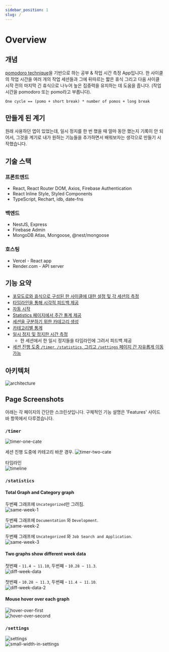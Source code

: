 ```yaml
---
sidebar_position: 1
slug: /
---
```


# Overview

## 개념

[pomodoro technique](https://ko.wikipedia.org/wiki/%ED%8F%AC%EB%AA%A8%EB%8F%84%EB%A1%9C_%EA%B8%B0%EB%B2%95)을 기반으로 하는 공부 & 작업 시간 측정 App입니다. 한 사이클의 작업 시간을 여러 개의 작업 세션들과 그에 뒤따르는 짧은 휴식 그리고 다음 사이클 시작 전의 마지막 긴 휴식으로 나누어 높은 집중력을 유지하는 데 도움을 줍니다.
(작업 시간을 pomodoro 또는 pomo라고 부릅니다).

`One cycle == (pomo + short break) * number of pomos + long break`

## 만들게 된 계기

원래 사용하던 앱이 있었는데, 일시 정지를 한 번 했을 때 얼마 동안 했는지 기록이 안 되어서, 그것을 계기로 내가 원하는 기능들을 추가하면서 배워보자는 생각으로 만들기 시작했습니다.

## 기술 스택

<!-- ### 프론트엔드

- React, React Router DOM, Axios, Firebase Authentication
- React Inline Style, Styled Components
- TypeScript, Rechart, idb, date-fns

### 백엔드

- NestJS, Express
- Firebase Admin
- MongoDB Atlas, Mongoose, @nest/mongoose -->

### 프론트엔드

- React, React Router DOM, Axios, Firebase Authentication
- React Inline Style, Styled Components
- TypeScript, Rechart, idb, date-fns

### 백엔드

- NestJS, Express
- Firebase Admin
- MongoDB Atlas, Mongoose, @nest/mongoose

### 호스팅

- Vercel - React app
- Render.com - API server

## 기능 요약

- [포모도로와 휴식으로 구성된 한 사이클에 대한 설정 및 각 세션의 측정](./features.mdx#settings)
- [타임라인을 통해 시각적 피드백 제공](./features.mdx#timeline)
- [자동 시작](./features.mdx#autostart)
- [Statistics 페이지에서 주간 통계 제공](./features.mdx#statistics)
- [세션을 구분하기 위한 카테고리 생성](./features.mdx#settings)
- [카테고리별 통계](./features.mdx#category-graph)
- [일시 정지 및 정지한 시간 측정](./features.mdx#time-countdown-and-pause)
  - 한 세션에서 한 일시 정지들을 타임라인에 그려서 피드백 제공
- [세션 진행 도중 `/timer`, `/statistics`, 그리고 `/settings` 페이지 간 자유롭게 이동 가능](./features.mdx#한-세션이-진행-중일-때pomo-or-break-관계없이-다른-페이지들을-자유롭게-방문할-수-있도록-하는-것)

## 아키텍처

![architecture](./img/architecture.png)

## Page Screenshots

아래는 각 페이지의 간단한 스크린샷입니다. 구체적인 기능 설명은 'Features' 사이드바 항목에서 다루겠습니다.

### `/timer`

![timer-one-cate](./img/timer-one-cate.png)

세션 진행 도중에 카테고리 바꾼 경우.
![timer-two-cate](./img/timer-two-cate.png)

타임라인  
![timeline](./img/timeline.png)

### `/statistics`

#### Total Graph and Category graph

두번째 그래프에 `Uncategorized`만 그려짐.  
![same-week-1](./img/same-w-1.png)

두번째 그래프에 `Documentation` 와 `Development`.  
![same-week-2](./img/same-w-2.png)

두번째 그래프에 `Uncategorized` 와 `Job Search and Application`.  
![same-week-3](./img/same-w-3.png)

#### Two graphs show different week data

첫번째 - `11.4 ~ 11.10`, 두번째 - `10.28 ~ 11.3`.  
![diff-week-data](./img/diff-w-1.png)

첫번째 - `10.28 ~ 11.3`, 두번째 - `11.4 ~ 11.10`.  
![diff-week-data-2](./img/diff-w-2.png)

#### Mouse hover over each graph

![hover-over-first](./img/hover-1.png)  
![hover-over-second](./img/hover-2.png)

### `/settings`

![settings](./img/settings.png)  
![small-width-in-settings](./img/small-width-in-settings.png)
